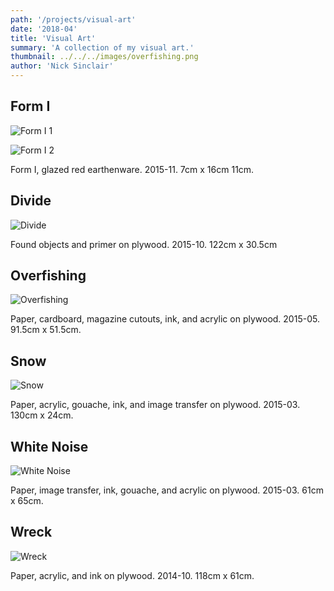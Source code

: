 ```yaml
---
path: '/projects/visual-art'
date: '2018-04'
title: 'Visual Art'
summary: 'A collection of my visual art.'
thumbnail: ../../../images/overfishing.png
author: 'Nick Sinclair'
---
```


## Form I

![Form I 1](../../../images/form_i_01.jpg)

![Form I 2](../../../images/form_i_02.jpg)

Form I, glazed red earthenware. 2015-11. 7cm x 16cm 11cm.

## Divide

![Divide](../../../images/divide.jpg)

Found objects and primer on plywood. 2015-10. 122cm x 30.5cm

## Overfishing

![Overfishing](../../../images/overfishing.jpg)

Paper, cardboard, magazine cutouts, ink, and acrylic on plywood. 2015-05. 91.5cm x 51.5cm.

## Snow

![Snow](../../../images/snow.jpg)

Paper, acrylic, gouache, ink, and image transfer on plywood. 2015-03. 130cm x 24cm.

## White Noise

![White Noise](../../../images/white_noise.jpg)

Paper, image transfer, ink, gouache, and acrylic on plywood. 2015-03. 61cm x 65cm.

## Wreck

![Wreck](../../../images/wreck.jpg)

Paper, acrylic, and ink on plywood. 2014-10. 118cm x 61cm.
